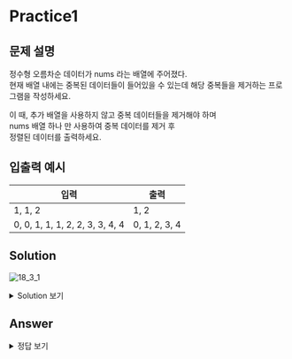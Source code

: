 Practice1
===

문제 설명
---

정수형 오름차순 데이터가 nums 라는 배열에 주어졌다.  
현재 배열 내에는 중복된 데이터들이 들어있을 수 있는데 해당 중복들을 제거하는 프로그램을 작성하세요.

이 때, 추가 배열을 사용하지 않고 중복 데이터들을 제거해야 하며  
nums 배열 하나 만 사용하여 중복 데이터를 제거 후  
정렬된 데이터를 출력하세요.


입출력 예시
---
|입력|출력|
|---|---|
|1, 1, 2|1, 2|
|0, 0, 1, 1, 1, 2, 2, 3, 3, 4, 4|0, 1, 2, 3, 4|



Solution
---
 ![18_3_1](https://user-images.githubusercontent.com/76902448/188623278-87f1aa28-15a0-47b9-b6fb-3df5ff5b97b7.png)

<details>
<summary>Solution 보기</summary>
<div markdown="1">

<h4> 🍑 키워드 : idx </h4>
  굳이 cu1, cur2를 만들 필요 없고, idx변수 하나만 만들어서 foreach문으로 돌려가며 비교하면서 idx를 변경하면 된다. 

</div>
</details>

Answer
---
<details>
<summary>정답 보기</summary>
<div markdown="1">

강사님 풀이
------
``` java
public class Practice1 {
    public static void solution(int[] nums) {
        int idx = 1;
        for (int num: nums) {
            if (idx == 0 || num > nums[idx-1]) {
                nums[idx++] = num;
            }
        }

        System.out.print("[" + idx + "] ");
        for (int i = 0; i < idx; i++) {
            System.out.print(nums[i] + " ");
        }
        System.out.println();
    }

    public static void main(String[] args) {
        // Test code
        solution(new int[] {1, 1, 2});
        solution(new int[] {0, 0, 1, 1, 1, 2, 2, 3, 3, 4});
    }
}

```  
  
내풀이
------
``` java
  public class Practice1 {
    public static void solution(int[] nums) {
        int cur1 = 1;
        int cur2 = 1;

        while (cur2 < nums.length) {
            if(nums[cur2] > nums[cur2-1]) {
                nums[cur1] = nums[cur2];
                cur1++;
            }
            cur2++;
        }

        for (int i = 0; i < cur1; i++) {
            System.out.print(nums[i] + " ");
        }
        System.out.println();
    }

    public static void main(String[] args) {
        // Test code
        solution(new int[] {1, 1, 2});
        solution(new int[] {0, 0, 1, 1, 1, 2, 2, 3, 3, 4});
    }
}

```


</div>
</details>
